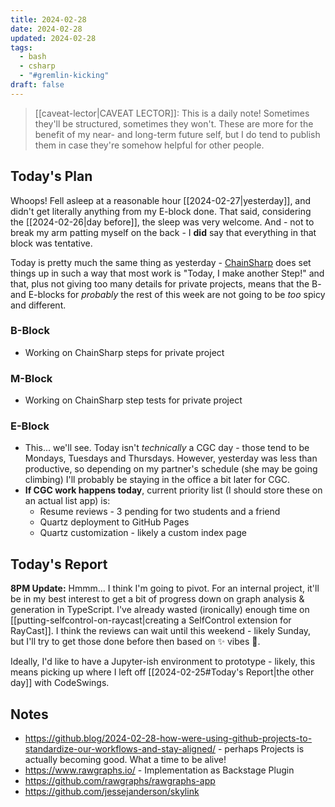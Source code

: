 ```yaml
---
title: 2024-02-28
date: 2024-02-28
updated: 2024-02-28
tags:
  - bash
  - csharp
  - "#gremlin-kicking"
draft: false
---
```


> [[caveat-lector|CAVEAT LECTOR]]: This is a daily note! Sometimes they'll be structured, sometimes they won't. These are more for the benefit of my near- and long-term future self, but I do tend to publish them in case they're somehow helpful for other people.

## Today's Plan

Whoops! Fell asleep at a reasonable hour [[2024-02-27|yesterday]], and didn't get literally anything from my E-block done. That said, considering the [[2024-02-26|day before]], the sleep was very welcome. And - not to break my arm patting myself on the back - I **did** say that everything in that block was tentative.

Today is pretty much the same thing as yesterday - [ChainSharp](https://www.nuget.org/packages/Theauxm.ChainSharp#readme-body-tab) does set things up in such a way that most work is "Today, I make another Step!" and that, plus not giving too many details for private projects, means that the B- and E-blocks for *probably* the rest of this week are not going to be *too* spicy and different.

### B-Block

-  Working on ChainSharp steps for private project

### M-Block

- Working on ChainSharp step tests for private project

### E-Block

- This... we'll see. Today isn't *technically* a CGC day - those tend to be Mondays, Tuesdays and Thursdays. However, yesterday was less than productive, so depending on my partner's schedule (she may be going climbing) I'll probably be staying in the office a bit later for CGC.
- **If CGC work happens today**, current priority list (I should store these on an actual list app) is:
	- Resume reviews - 3 pending for two students and a friend
	- Quartz deployment to GitHub Pages
	- Quartz customization - likely a custom index page

## Today's Report

**8PM Update:** Hmmm... I think I'm going to pivot. For an internal project, it'll be in my best interest to get a bit of progress down on graph analysis & generation in TypeScript. I've already wasted (ironically) enough time on [[putting-selfcontrol-on-raycast|creating a SelfControl extension for RayCast]]. I think the reviews can wait until this weekend - likely Sunday, but I'll try to get those done before then based on ✨ vibes 🌈.

Ideally, I'd like to have a Jupyter-ish environment to prototype - likely, this means picking up where I left off [[2024-02-25#Today's Report|the other day]] with CodeSwings.

## Notes

- https://github.blog/2024-02-28-how-were-using-github-projects-to-standardize-our-workflows-and-stay-aligned/ - perhaps Projects is actually becoming good. What a time to be alive!
- https://www.rawgraphs.io/ - Implementation as Backstage Plugin
- https://github.com/rawgraphs/rawgraphs-app
- https://github.com/jessejanderson/skylink